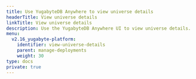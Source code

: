 ```yaml
---
title: Use YugabyteDB Anywhere to view universe details
headerTitle: View universe details
linkTitle: View universe details
description: Use the YugabyteDB Anywhere UI to view universe details.
menu:
  v2.16_yugabyte-platform:
    identifier: view-universe-details
    parent: manage-deployments
    weight: 30
type: docs
private: true
---
```

